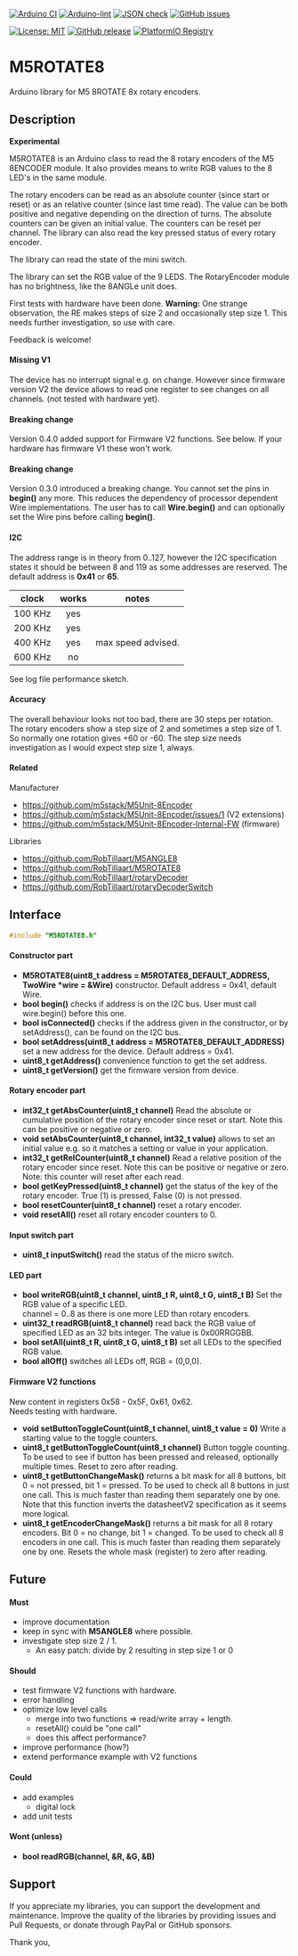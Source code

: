 
[![Arduino CI](https://github.com/RobTillaart/M5ROTATE8/workflows/Arduino%20CI/badge.svg)](https://github.com/marketplace/actions/arduino_ci)
[![Arduino-lint](https://github.com/RobTillaart/M5ROTATE8/actions/workflows/arduino-lint.yml/badge.svg)](https://github.com/RobTillaart/M5ROTATE8/actions/workflows/arduino-lint.yml)
[![JSON check](https://github.com/RobTillaart/M5ROTATE8/actions/workflows/jsoncheck.yml/badge.svg)](https://github.com/RobTillaart/M5ROTATE8/actions/workflows/jsoncheck.yml)
[![GitHub issues](https://img.shields.io/github/issues/RobTillaart/M5ROTATE8.svg)](https://github.com/RobTillaart/M5ROTATE8/issues)

[![License: MIT](https://img.shields.io/badge/license-MIT-green.svg)](https://github.com/RobTillaart/M5ROTATE8/blob/master/LICENSE)
[![GitHub release](https://img.shields.io/github/release/RobTillaart/M5ROTATE8.svg?maxAge=3600)](https://github.com/RobTillaart/M5ROTATE8/releases)
[![PlatformIO Registry](https://badges.registry.platformio.org/packages/robtillaart/library/M5ROTATE8.svg)](https://registry.platformio.org/libraries/robtillaart/M5ROTATE8)


# M5ROTATE8

Arduino library for M5 8ROTATE 8x rotary encoders.


## Description

**Experimental**

M5ROTATE8 is an Arduino class to read the 8 rotary encoders of the
M5 8ENCODER module.
It also provides means to write RGB values to the 8 LED's in the same module.

The rotary encoders can be read as an absolute counter (since start or reset) or as an relative counter (since last time read). 
The value can be both positive and negative depending on the direction of turns.
The absolute counters can be given an initial value.
The counters can be reset per channel.
The library can also read the key pressed status of every rotary encoder.

The library can read the state of the mini switch.

The library can set the RGB value of the 9 LEDS.
The RotaryEncoder module has no brightness, like the 8ANGLe unit does.

First tests with hardware have been done. 
**Warning:** One strange observation, the RE makes steps of size 2 and occasionally step size 1.
This needs further investigation, so use with care.


Feedback is welcome!

#### Missing V1

The device has no interrupt signal e.g. on change. However since firmware version V2
the device allows to read one register to see changes on all channels. 
(not tested with hardware yet).


#### Breaking change

Version 0.4.0 added support for Firmware V2 functions. See below.
If your hardware has firmware V1 these won't work.


#### Breaking change

Version 0.3.0 introduced a breaking change.
You cannot set the pins in **begin()** any more.
This reduces the dependency of processor dependent Wire implementations.
The user has to call **Wire.begin()** and can optionally set the Wire pins 
before calling **begin()**.


#### I2C

The address range is in theory from 0..127, however the I2C specification
states it should be between 8 and 119 as some addresses are reserved.
The default address is **0x41** or **65**.

|  clock  |  works  |  notes  |
|:-------:|:-------:|:-------:|
| 100 KHz |   yes   |
| 200 KHz |   yes   |
| 400 KHz |   yes   |  max speed advised.
| 600 KHz |    no   |

See log file performance sketch.


#### Accuracy

The overall behaviour looks not too bad, there are 30 steps per rotation.
The rotary encoders show a step size of 2 and sometimes a step size of 1.
So normally one rotation gives +60 or -60.
The step size needs investigation as I would expect step size 1, always.


#### Related

Manufacturer
- https://github.com/m5stack/M5Unit-8Encoder
- https://github.com/m5stack/M5Unit-8Encoder/issues/1 (V2 extensions)
- https://github.com/m5stack/M5Unit-8Encoder-Internal-FW  (firmware)

Libraries
- https://github.com/RobTillaart/M5ANGLE8
- https://github.com/RobTillaart/M5ROTATE8
- https://github.com/RobTillaart/rotaryDecoder
- https://github.com/RobTillaart/rotaryDecoderSwitch


## Interface

```cpp
#include "M5ROTATE8.h"
```

#### Constructor part

- **M5ROTATE8(uint8_t address = M5ROTATE8_DEFAULT_ADDRESS, TwoWire \*wire = &Wire)** constructor.
Default address = 0x41, default Wire.
- **bool begin()** checks if address is on the I2C bus.
User must call wire.begin() before this one.
- **bool isConnected()** checks if the address given in the constructor, or by setAddress(), 
can be found on the I2C bus.
- **bool setAddress(uint8_t address = M5ROTATE8_DEFAULT_ADDRESS)** set a new address for the device.
Default address = 0x41.
- **uint8_t getAddress()** convenience function to get the set address.
- **uint8_t getVersion()** get the firmware version from device.


#### Rotary encoder part

- **int32_t getAbsCounter(uint8_t channel)**
Read the absolute or cumulative position of the rotary encoder since reset or start.
Note this can be positive or negative or zero.
- **void setAbsCounter(uint8_t channel, int32_t value)** allows to set an initial value
e.g. so it matches a setting or value in your application.
- **int32_t getRelCounter(uint8_t channel)**
Read a relative position of the rotary encoder since reset.
Note this can be positive or negative or zero.
Note: this counter will reset after each read.
- **bool getKeyPressed(uint8_t channel)** get the status of the key of the rotary encoder.
True (1) is pressed, False (0) is not pressed.
- **bool resetCounter(uint8_t channel)** reset a rotary encoder.
- **void resetAll()** reset all rotary encoder counters to 0.


#### Input switch part

- **uint8_t inputSwitch()** read the status of the micro switch.


#### LED part

- **bool writeRGB(uint8_t channel, uint8_t R, uint8_t G, uint8_t B)** Set the RGB value of a specific LED.  
channel = 0..8 as there is one more LED than rotary encoders.
- **uint32_t readRGB(uint8_t channel)** read back the RGB value of specified LED as an 32 bits integer.
The value is 0x00RRGGBB.
- **bool setAll(uint8_t R, uint8_t G, uint8_t B)** set all LEDs to the specified RGB value.
- **bool allOff()** switches all LEDs off, RGB = (0,0,0).


#### Firmware V2 functions

New content in registers 0x58 - 0x5F, 0x61, 0x62.  
Needs testing with hardware.

- **void setButtonToggleCount(uint8_t channel, uint8_t value = 0)**
Write a starting value to the toggle counters.
- **uint8_t getButtonToggleCount(uint8_t channel)** Button toggle counting.
To be used to see if button has been pressed and released, optionally multiple times.
Reset to zero after reading.
- **uint8_t getButtonChangeMask()** returns a bit mask for all 8 buttons, 
bit 0 = not pressed, bit 1 = pressed.
To be used to check all 8 buttons in just one call. 
This is much faster than reading them separately one by one.
Note that this function inverts the datasheetV2 specification as it seems more logical.
- **uint8_t getEncoderChangeMask()** returns a bit mask for all 8 rotary encoders.
Bit 0 = no change, bit 1 = changed.
To be used to check all 8 encoders in one call. 
This is much faster than reading them separately one by one.
Resets the whole mask (register) to zero after reading. 


## Future

#### Must

- improve documentation
- keep in sync with **M5ANGLE8** where possible.
- investigate step size 2 / 1.
  - An easy patch: divide by 2 resulting in step size 1 or 0

#### Should

- test firmware V2 functions with hardware.
- error handling
- optimize low level calls
  - merge into two functions => read/write array + length.
  - resetAll() could be "one call"
  - does this affect performance?
- improve performance (how?)
- extend performance example with V2 functions

#### Could

- add examples
  - digital lock
- add unit tests

#### Wont (unless)

- **bool readRGB(channel, &R, &G, &B)**

## Support

If you appreciate my libraries, you can support the development and maintenance.
Improve the quality of the libraries by providing issues and Pull Requests, or
donate through PayPal or GitHub sponsors.

Thank you,


